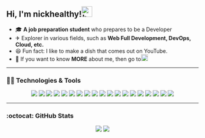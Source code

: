 ## Hi, I'm nickhealthy!<img src="https://user-images.githubusercontent.com/66216102/109516075-231df080-7aeb-11eb-99a5-ed99e75b37d5.gif" alt="hello" width="28"/>

- 🎓 **A job preparation student** who prepares to be a Developer
- ✈ Explorer in various fields, such as **Web Full Development, DevOps, Cloud, etc.**
- 😆 Fun fact: I like to make a dish that comes out on YouTube.
- 👀 If you want to know **MORE** about me, then go to ​​<a href="http://nickhealthy.github.io/"  target="_blank"><img src="https://cdn.jsdelivr.net/npm/simple-icons@4.3.0/icons/gatsby.svg" alt="Gatsby Blog" width="18"/> </a>

---

### 👩‍💻 Technologies & Tools

<p align="center">
<img src="https://img.shields.io/badge/python%20-%233776AB.svg?&style=for-the-badge&logo=python&logoColor=white"/>
    <img src="https://img.shields.io/badge/Django-%23092E20.svg?&style=for-the-badge&logo=Django&logoColor=white"/>
    <img src="https://img.shields.io/badge/html5%20-%23E34F26.svg?&style=for-the-badge&logo=HTML5&logoColor=white"/>
    <img src="https://img.shields.io/badge/css3%20-%231572B6.svg?&style=for-the-badge&logo=css3&logoColor=white"/>
    <img src="https://img.shields.io/badge/javascript%20-%23F7DF1E.svg?&style=for-the-badge&logo=javascript&logoColor=black"/>
    <img src="https://img.shields.io/badge/react%20-%2320232a.svg?&style=for-the-badge&logo=react&logoColor=%2361DAFB"/>
    <img src="https://img.shields.io/badge/Linux%20-%23FCC624.svg?&style=for-the-badge&logo=Linux&logoColor=black"/>
    <img src="https://img.shields.io/badge/Vagrant%20-%231563FF.svg?&style=for-the-badge&logo=Vagrant&logoColor=white"/>
    <img src="https://img.shields.io/badge/Ansible%20-%23EE0000.svg?&style=for-the-badge&logo=Ansible&logoColor=white"/>
    <img src="https://img.shields.io/badge/Jenkins-%23D24939.svg?&style=for-the-badge&logo=Jenkins&logoColor=white"/>
    <img src="https://img.shields.io/badge/docker%20-%232496ED.svg?&style=for-the-badge&logo=docker&logoColor=white"/>
    <img src="https://img.shields.io/badge/Kubernetes-%23326CE5.svg?&style=for-the-badge&logo=Kubernetes&logoColor=white"/>
    <img src="https://img.shields.io/badge/Amazon AWS-%23232F3E.svg?&style=for-the-badge&logo=Amazon AWS&logoColor=white" />
    <img src="https://img.shields.io/badge/pandas%20-%23150458.svg?&style=for-the-badge&logo=pandas&logoColor=white" />
    <img src="https://img.shields.io/badge/numpy%20-%23013243.svg?&style=for-the-badge&logo=numpy&logoColor=white" />
    <img src="https://img.shields.io/badge/Jupyter%20-%23F37626.svg?&style=for-the-badge&logo=Jupyter&logoColor=white" />
    <img src="https://img.shields.io/badge/markdown-%23000000.svg?&style=for-the-badge&logo=markdown&logoColor=white"/>
    <img src="https://img.shields.io/badge/git%20-%23F05033.svg?&style=for-the-badge&logo=git&logoColor=white"/>
    <img src="https://img.shields.io/badge/github%20-%23121011.svg?&style=for-the-badge&logo=github&logoColor=white"/>
</p>

---

### :octocat: GitHub Stats

<p align = "center">
  <img src = "https://github-readme-stats.vercel.app/api?username=nickhealthy&show_icons=true&theme=highcontrast&count_private=true&line_height=27">
  <img src = "https://github-readme-stats.vercel.app/api/top-langs/?username=nickhealthy&hide=css,java,html,asp&theme=highcontrast&langs_count=4">
</p>
